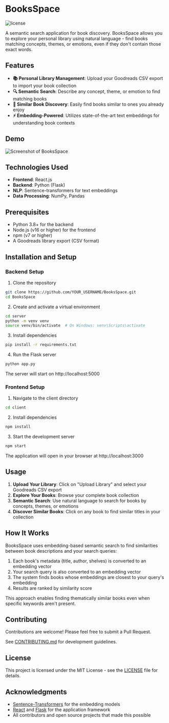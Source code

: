 # BooksSpace

![license](https://img.shields.io/badge/license-MIT-blue.svg)

A semantic search application for book discovery. BooksSpace allows you to explore your personal library using natural language - find books matching concepts, themes, or emotions, even if they don't contain those exact words.

## Features

- **📚 Personal Library Management**: Upload your Goodreads CSV export to import your book collection
- **🔍 Semantic Search**: Describe any concept, theme, or emotion to find matching books
- **🔄 Similar Book Discovery**: Easily find books similar to ones you already enjoy
- **⚡ Embedding-Powered**: Utilizes state-of-the-art text embeddings for understanding book contexts

## Demo

![Screenshot of BooksSpace](https://via.placeholder.com/800x450?text=BooksSpace+Screenshot)

## Technologies Used

- **Frontend**: React.js
- **Backend**: Python (Flask)
- **NLP**: Sentence-transformers for text embeddings
- **Data Processing**: NumPy, Pandas

## Prerequisites

- Python 3.8+ for the backend
- Node.js (v16 or higher) for the frontend
- npm (v7 or higher)
- A Goodreads library export (CSV format)

## Installation and Setup

### Backend Setup

1. Clone the repository
```bash
git clone https://github.com/YOUR_USERNAME/BooksSpace.git
cd BooksSpace
```

2. Create and activate a virtual environment
```bash
cd server
python -m venv venv
source venv/bin/activate  # On Windows: venv\Scripts\activate
```

3. Install dependencies
```bash
pip install -r requirements.txt
```

4. Run the Flask server
```bash
python app.py
```
The server will start on http://localhost:5000

### Frontend Setup

1. Navigate to the client directory
```bash
cd client
```

2. Install dependencies
```bash
npm install
```

3. Start the development server
```bash
npm start
```
The application will open in your browser at http://localhost:3000

## Usage

1. **Upload Your Library**: Click on "Upload Library" and select your Goodreads CSV export
2. **Explore Your Books**: Browse your complete book collection
3. **Semantic Search**: Use natural language to search for books by concepts, themes, or emotions
4. **Discover Similar Books**: Click on any book to find similar titles in your collection

## How It Works

BooksSpace uses embedding-based semantic search to find similarities between book descriptions and your search queries:

1. Each book's metadata (title, author, shelves) is converted to an embedding vector
2. Your search query is also converted to an embedding vector 
3. The system finds books whose embeddings are closest to your query's embedding
4. Results are ranked by similarity score

This approach enables finding thematically similar books even when specific keywords aren't present.

## Contributing

Contributions are welcome! Please feel free to submit a Pull Request.

See [CONTRIBUTING.md](CONTRIBUTING.md) for development guidelines.

## License

This project is licensed under the MIT License - see the [LICENSE](LICENSE) file for details.

## Acknowledgments

- [Sentence-Transformers](https://www.sbert.net/) for the embedding models
- [React](https://reactjs.org/) and [Flask](https://flask.palletsprojects.com/) for the application framework
- All contributors and open source projects that made this possible 